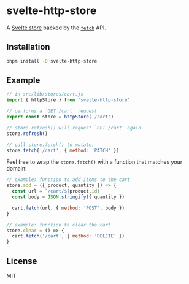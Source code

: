 # svelte-http-store

A [Svelte store](https://svelte.dev/docs#run-time-svelte-store) backed by the [`fetch`](https://developer.mozilla.org/en-US/docs/Web/API/Fetch_API) API.

## Installation

```sh
pnpm install -D svelte-http-store
```

## Example

```javascript
// in src/lib/stores/cart.js
import { httpStore } from 'svelte-http-store'

// performs a `GET /cart` request
export const store = httpStore('/cart')

// store.refresh() will request `GET /cart` again
store.refresh()

// call store.fetch() to mutate:
store.fetch('/cart', { method: 'PATCH' })
```

Feel free to wrap the `store.fetch()` with a function that matches your domain:

```javascript
// example: function to add items to the cart
store.add = ({ product, quantity }) => {
  const url = `/cart/${product.id}`
  const body = JSON.stringify({ quantity })

  cart.fetch(url, { method: 'POST', body })
}

// example: function to clear the cart
store.clear = () => {
  cart.fetch('/cart', { method: 'DELETE' })
}
```

## License

MIT
